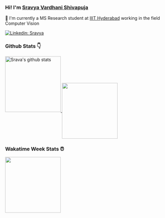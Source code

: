 

### Hi! I'm [Sravya Vardhani Shivapuja](https://github.com/svshivapuja)

:bust_in_silhouette: I'm currently a MS Research student at [IIIT Hyderabad](https://www.iiit.ac.in) working in the field Computer Vision

[![Linkedin: Sravya](https://img.shields.io/badge/LinkedIn-Sravya%20vardhani-blue?style=flat-square&logo=Linkedin&logoColor=white&link=https://www.linkedin.com/in/svshivapuja/)](https://www.linkedin.com/in/svshivapuja/)

### Github Stats :point_down:

<a href="https://github.com/anuraghazra/github-readme-stats">
  <img height="180em" src="https://github-readme-stats.vercel.app/api?username=svshivapuja&show_icons=true&theme=dracula&include_all_commits=true&count_private=true" alt="Srava's github stats"/>
  <img align="center" height="180em" src="https://github-readme-stats.vercel.app/api/top-langs/?username=svshivapuja&layout=compact&theme=dracula" />
</a>

### Wakatime Week Stats :alarm_clock:

 <a href="https://github.com/anuraghazra/github-readme-stats">
    <img height="180em" src="https://github-readme-stats.vercel.app/api/wakatime?username=svshivapuja&theme=dracula"/>
</a>
